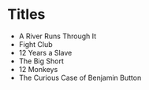 # Titles 

* A River Runs Through It
* Fight Club
* 12 Years a Slave
* The Big Short
* 12 Monkeys 
* The Curious Case of Benjamin Button

  


